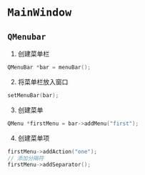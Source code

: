 # `MainWindow`
## `QMenubar`
1. 创建菜单栏
```c++
QMenuBar *bar = menuBar();
```
2. 将菜单栏放入窗口
```c++
setMenuBar(bar);
```
3. 创建菜单
```c++
QMenu *firstMenu = bar->addMenu("first");
```
4. 创建菜单项
```c++
firstMenu->addAction("one");
// 添加分隔符
firstMenu->addSeparator();
```
